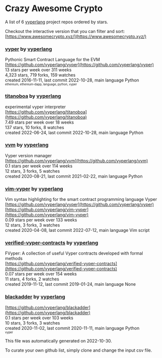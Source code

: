 # Crazy Awesome Crypto
A list of 6 [vyperlang](https://github.com/vyperlang) project repos ordered by stars.  

Checkout the interactive version that you can filter and sort: 
[https://www.awesomecrypto.xyz/](https://www.awesomecrypto.xyz/)  


### [vyper](https://github.com/vyperlang/vyper) by [vyperlang](https://github.com/vyperlang)  
Pythonic Smart Contract Language for the EVM  
[https://github.com/vyperlang/vyper](https://github.com/vyperlang/vyper)  
13 stars per week over 311 weeks  
4,323 stars, 719 forks, 159 watches  
created 2016-11-11, last commit 2022-10-28, main language Python  
<sub><sup>ethereum, ethereum-dapp, language, python, vyper</sup></sub>


### [titanoboa](https://github.com/vyperlang/titanoboa) by [vyperlang](https://github.com/vyperlang)  
experimental vyper interpreter  
[https://github.com/vyperlang/titanoboa](https://github.com/vyperlang/titanoboa)  
7.49 stars per week over 18 weeks  
137 stars, 10 forks, 8 watches  
created 2022-06-24, last commit 2022-10-28, main language Python  


### [vvm](https://github.com/vyperlang/vvm) by [vyperlang](https://github.com/vyperlang)  
Vyper version manager  
[https://github.com/vyperlang/vvm](https://github.com/vyperlang/vvm)  
0.1 stars per week over 114 weeks  
12 stars, 3 forks, 5 watches  
created 2020-08-21, last commit 2021-02-22, main language Python  


### [vim-vyper](https://github.com/vyperlang/vim-vyper) by [vyperlang](https://github.com/vyperlang)  
Vim syntax highlighting for the smart contract programming language Vyper  
[https://github.com/vyperlang/vyper](https://github.com/vyperlang/vyper)  
[https://github.com/vyperlang/vim-vyper](https://github.com/vyperlang/vim-vyper)  
0.09 stars per week over 133 weeks  
12 stars, 3 forks, 3 watches  
created 2020-04-08, last commit 2022-07-12, main language Vim script  


### [verified-vyper-contracts](https://github.com/vyperlang/verified-vyper-contracts) by [vyperlang](https://github.com/vyperlang)  
FVyper: A collection of useful Vyper contracts developed with formal methods  
[https://github.com/vyperlang/verified-vyper-contracts](https://github.com/vyperlang/verified-vyper-contracts)  
0.07 stars per week over 154 weeks  
11 stars, 4 forks, 2 watches  
created 2019-11-12, last commit 2019-01-24, main language None  


### [blackadder](https://github.com/vyperlang/blackadder) by [vyperlang](https://github.com/vyperlang)  
  
[https://github.com/vyperlang/blackadder](https://github.com/vyperlang/blackadder)  
0.1 stars per week over 103 weeks  
10 stars, 3 forks, 3 watches  
created 2020-11-02, last commit 2020-11-11, main language Python  
<sub><sup>vyper</sup></sub>


This file was automatically generated on 2022-10-30.  

To curate your own github list, simply clone and change the input csv file.  